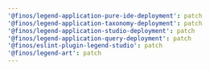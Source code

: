 ```yaml
---
'@finos/legend-application-pure-ide-deployment': patch
'@finos/legend-application-taxonomy-deployment': patch
'@finos/legend-application-studio-deployment': patch
'@finos/legend-application-query-deployment': patch
'@finos/eslint-plugin-legend-studio': patch
'@finos/legend-art': patch
---
```


